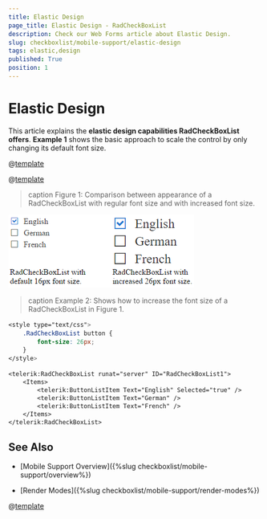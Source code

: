 ```yaml
---
title: Elastic Design
page_title: Elastic Design - RadCheckBoxList
description: Check our Web Forms article about Elastic Design.
slug: checkboxlist/mobile-support/elastic-design
tags: elastic,design
published: True
position: 1
---
```


# Elastic Design

This article explains the **elastic design capabilities RadCheckBoxList offers**. **Example 1** shows the basic approach to scale the control by only changing its default font size.

@[template](/_templates/common/render-mode.md#resp-design-desc "slug-el: no, slug-fl: no")

@[template](/_templates/common/font-size-notes.md#note-and-example-no-ver "control: RadCheckBoxList")

>caption Figure 1: Comparison between appearance of a RadCheckBoxList with regular font size and with increased font size.

![checkbox-elastic-design](images/checkboxlist-elastic-design.png)

>caption Example 2: Shows how to increase the font size of a RadCheckBoxList in Figure 1.

````CSS
<style type="text/css">
	.RadCheckBoxList button {
		font-size: 26px;
	}
</style>
````

````ASP.NET
<telerik:RadCheckBoxList runat="server" ID="RadCheckBoxList1">
	<Items>
        <telerik:ButtonListItem Text="English" Selected="true" />
        <telerik:ButtonListItem Text="German" />
        <telerik:ButtonListItem Text="French" />
    </Items>
</telerik:RadCheckBoxList>
````

## See Also

 * [Mobile Support Overview]({%slug checkboxlist/mobile-support/overview%})

 * [Render Modes]({%slug checkboxlist/mobile-support/render-modes%})

@[template](/_templates/common/font-size-notes.md#related-resources)
